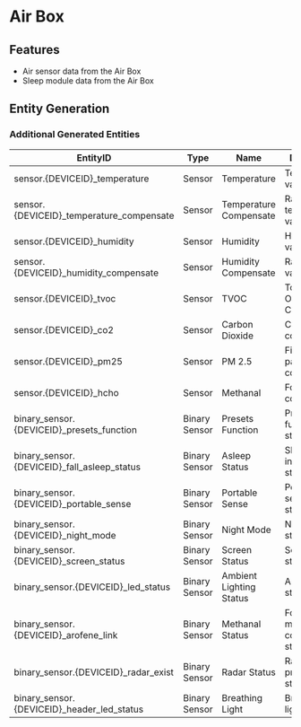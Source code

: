 # Air Box

## Features

- Air sensor data from the Air Box
- Sleep module data from the Air Box

## Entity Generation

### Additional Generated Entities

| EntityID                                     | Type          | Name                    | Description                           |
| -------------------------------------------- | ------------- | ----------------------- | ------------------------------------- |
| sensor.{DEVICEID}\_temperature               | Sensor        | Temperature             | Temperature value                     |
| sensor.{DEVICEID}\_temperature_compensate    | Sensor        | Temperature Compensate  | Raw temperature value                 |
| sensor.{DEVICEID}\_humidity                  | Sensor        | Humidity                | Humidity value                        |
| sensor.{DEVICEID}\_humidity_compensate       | Sensor        | Humidity Compensate     | Raw humidity value                    |
| sensor.{DEVICEID}\_tvoc                      | Sensor        | TVOC                    | Total Volatile Organic Compounds      |
| sensor.{DEVICEID}\_co2                       | Sensor        | Carbon Dioxide          | CO₂ concentration                     |
| sensor.{DEVICEID}\_pm25                      | Sensor        | PM 2.5                  | Fine particulate concentration        |
| sensor.{DEVICEID}\_hcho                      | Sensor        | Methanal                | Formaldehyde concentration            |
| binary_sensor.{DEVICEID}\_presets_function   | Binary Sensor | Presets Function        | Preset function status                |
| binary_sensor.{DEVICEID}\_fall_asleep_status | Binary Sensor | Asleep Status           | Sleep induction status                |
| binary_sensor.{DEVICEID}\_portable_sense     | Binary Sensor | Portable Sense          | Portable sensing status               |
| binary_sensor.{DEVICEID}\_night_mode         | Binary Sensor | Night Mode              | Night mode status                     |
| binary_sensor.{DEVICEID}\_screen_status      | Binary Sensor | Screen Status           | Screen on/off status                  |
| binary_sensor.{DEVICEID}\_led_status         | Binary Sensor | Ambient Lighting Status | Ambient light status                  |
| binary_sensor.{DEVICEID}\_arofene_link       | Binary Sensor | Methanal Status         | Formaldehyde module connection status |
| binary_sensor.{DEVICEID}\_radar_exist        | Binary Sensor | Radar Status            | Radar module presence status          |
| binary_sensor.{DEVICEID}\_header_led_status  | Binary Sensor | Breathing Light         | Breathing light status                |
